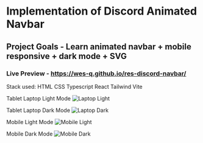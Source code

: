 # Implementation of Discord Animated Navbar
## Project Goals - Learn animated navbar + mobile responsive + dark mode + SVG
### Live Preview - https://wes-q.github.io/res-discord-navbar/

Stack used: HTML CSS Typescript React Tailwind Vite

Tablet Laptop Light Mode
![Laptop Light](https://github.com/iamwesofph/res-discord-navbar/assets/121594156/144bb50a-4ce5-4a25-8f61-8b7779d2c4da)

Tablet Laptop Dark Mode
![Laptop Dark](https://github.com/iamwesofph/res-discord-navbar/assets/121594156/10c44e32-06c6-46c5-b855-37cdca1d67da)

Mobile Light Mode
![Mobile Light](https://github.com/iamwesofph/res-discord-navbar/assets/121594156/0c62e12c-771e-427e-8543-2bc9f21ee991)

Mobile Dark Mode
![Mobile Dark](https://github.com/iamwesofph/res-discord-navbar/assets/121594156/e1717c90-b6b3-44a8-accf-5f5794f46eef)

